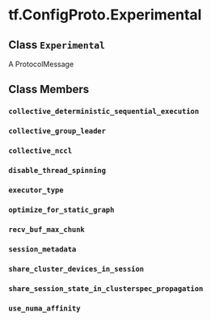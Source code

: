 <div itemscope itemtype="http://developers.google.com/ReferenceObject">
<meta itemprop="name" content="tf.ConfigProto.Experimental" />
<meta itemprop="path" content="Stable" />
<meta itemprop="property" content="collective_deterministic_sequential_execution"/>
<meta itemprop="property" content="collective_group_leader"/>
<meta itemprop="property" content="collective_nccl"/>
<meta itemprop="property" content="disable_thread_spinning"/>
<meta itemprop="property" content="executor_type"/>
<meta itemprop="property" content="optimize_for_static_graph"/>
<meta itemprop="property" content="recv_buf_max_chunk"/>
<meta itemprop="property" content="session_metadata"/>
<meta itemprop="property" content="share_cluster_devices_in_session"/>
<meta itemprop="property" content="share_session_state_in_clusterspec_propagation"/>
<meta itemprop="property" content="use_numa_affinity"/>
</div>

# tf.ConfigProto.Experimental

## Class `Experimental`



A ProtocolMessage

## Class Members

<h3 id="collective_deterministic_sequential_execution"><code>collective_deterministic_sequential_execution</code></h3>

<h3 id="collective_group_leader"><code>collective_group_leader</code></h3>

<h3 id="collective_nccl"><code>collective_nccl</code></h3>

<h3 id="disable_thread_spinning"><code>disable_thread_spinning</code></h3>

<h3 id="executor_type"><code>executor_type</code></h3>

<h3 id="optimize_for_static_graph"><code>optimize_for_static_graph</code></h3>

<h3 id="recv_buf_max_chunk"><code>recv_buf_max_chunk</code></h3>

<h3 id="session_metadata"><code>session_metadata</code></h3>

<h3 id="share_cluster_devices_in_session"><code>share_cluster_devices_in_session</code></h3>

<h3 id="share_session_state_in_clusterspec_propagation"><code>share_session_state_in_clusterspec_propagation</code></h3>

<h3 id="use_numa_affinity"><code>use_numa_affinity</code></h3>

